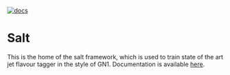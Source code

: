 [![docs](https://img.shields.io/badge/info-documentation-informational)](https://ftag-salt.docs.cern.ch/)

# Salt

This is the home of the salt framework, which is used to train state of the art jet flavour tagger in the style of GN1.
Documentation is available [here](https://salt-gnn.docs.cern.ch/).
